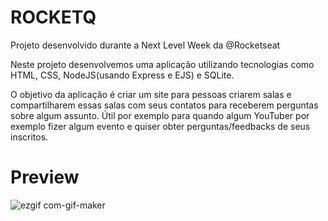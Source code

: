 # ROCKETQ

Projeto desenvolvido durante a Next Level Week da @Rocketseat

Neste projeto desenvolvemos uma aplicação utilizando tecnologias como HTML, CSS, NodeJS(usando Express e EJS) e SQLite.

O objetivo da aplicação é criar um site para pessoas criarem salas e compartilharem essas salas com seus contatos para receberem perguntas sobre algum assunto. Útil por exemplo para quando algum YouTuber por exemplo fizer algum evento e quiser obter perguntas/feedbacks de seus inscritos.

# Preview

![ezgif com-gif-maker](https://user-images.githubusercontent.com/11907759/123560932-c3bfac80-d77b-11eb-82c4-31e50263c88e.gif)